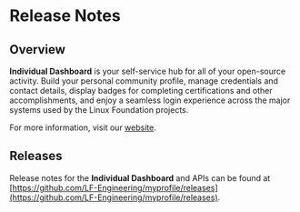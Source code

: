 # Release Notes

## Overview

**Individual Dashboard** is your self-service hub for all of your open-source activity. Build your personal community profile, manage credentials and contact details, display badges for completing certifications and other accomplishments, and enjoy a seamless login experience across the major systems used by the Linux Foundation projects.

For more information, visit our [website](https://lfx.linuxfoundation.org/tools/individual-dashboard).

## Releases

Release notes for the **Individual Dashboard** and APIs can be found at [https://github.com/LF-Engineering/myprofile/releases](https://github.com/LF-Engineering/myprofile/releases).

